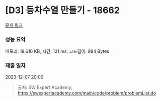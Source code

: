 # [D3] 등차수열 만들기 - 18662 

[문제 링크](https://swexpertacademy.com/main/code/problem/problemDetail.do?contestProbId=AYo-e9EKmGoDFAQI) 

### 성능 요약

메모리: 18,616 KB, 시간: 121 ms, 코드길이: 994 Bytes

### 제출 일자

2023-12-07 20:00



> 출처: SW Expert Academy, https://swexpertacademy.com/main/code/problem/problemList.do
